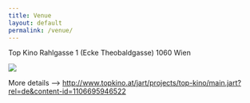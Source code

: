```yaml
---
title: Venue
layout: default
permalink: /venue/
---
```


Top Kino
Rahlgasse 1 (Ecke Theobaldgasse)
1060 Wien

![](http://www.topkino.at/jart/projects/top-kino/images/img-db/1107355478353-614x308-center.jpeg)

More details --> http://www.topkino.at/jart/projects/top-kino/main.jart?rel=de&content-id=1106695946522
